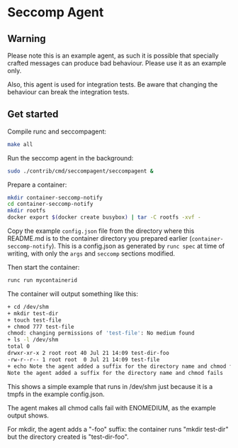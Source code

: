# Seccomp Agent

## Warning

Please note this is an example agent, as such it is possible that specially
crafted messages can produce bad behaviour. Please use it as an example only.

Also, this agent is used for integration tests. Be aware that changing the
behaviour can break the integration tests.

## Get started

Compile runc and seccompagent:
```bash
make all
```

Run the seccomp agent in the background:
```bash
sudo ./contrib/cmd/seccompagent/seccompagent &
```

Prepare a container:
```bash
mkdir container-seccomp-notify
cd container-seccomp-notify
mkdir rootfs
docker export $(docker create busybox) | tar -C rootfs -xvf -
```

Copy the example `config.json` file from the directory where this README.md is
to the container directory you prepared earlier (`container-seccomp-notify`).
This is a config.json as generated by `runc spec` at time of writing, with only
the `args` and `seccomp` sections modified.

Then start the container:
```bash
runc run mycontainerid
```

The container will output something like this:
```bash
+ cd /dev/shm
+ mkdir test-dir
+ touch test-file
+ chmod 777 test-file
chmod: changing permissions of 'test-file': No medium found
+ ls -l /dev/shm
total 0
drwxr-xr-x 2 root root 40 Jul 21 14:09 test-dir-foo
-rw-r--r-- 1 root root  0 Jul 21 14:09 test-file
+ echo Note the agent added a suffix for the directory name and chmod fails
Note the agent added a suffix for the directory name and chmod fails
```

This shows a simple example that runs in /dev/shm just because it is a tmpfs in
the example config.json.

The agent makes all chmod calls fail with ENOMEDIUM, as the example output shows.

For mkdir, the agent adds a "-foo" suffix: the container runs "mkdir test-dir"
but the directory created is "test-dir-foo".
